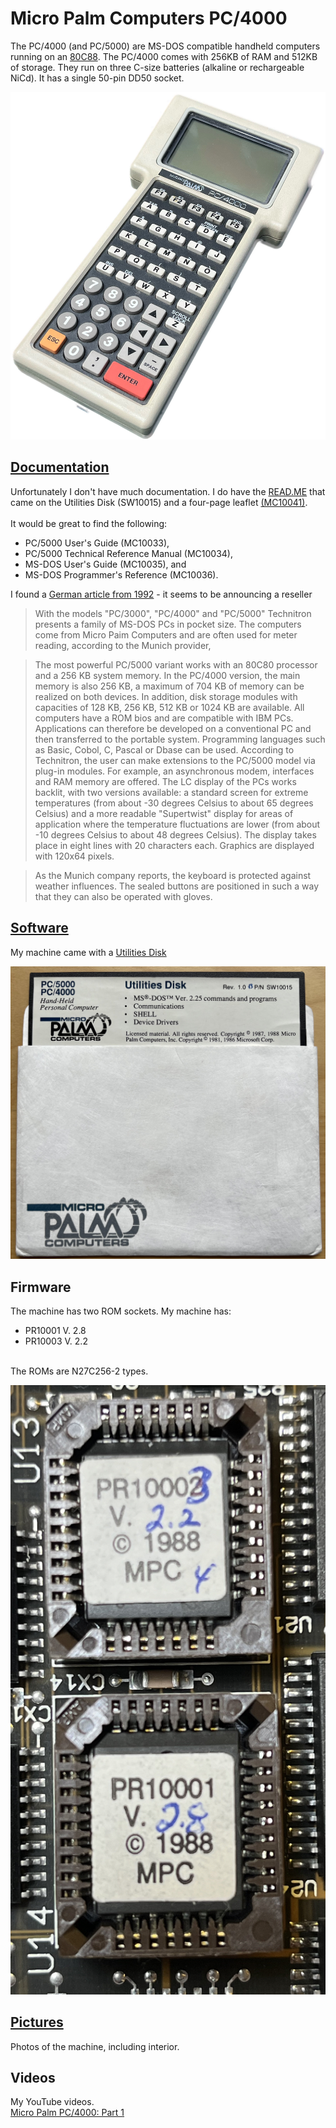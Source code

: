 # Micro Palm Computers PC/4000
The PC/4000 (and PC/5000) are MS-DOS compatible handheld computers running on an [80C88](/Pictures/Micro_Palm_80C88.jpg).  The PC/4000 comes with 256KB of RAM and 512KB of storage.  They run on three C-size batteries (alkaline or rechargeable NiCd).  It has a single 50-pin DD50 socket.

![PC4000](/Pictures/Micro_Palm_PC4000.jpg)

## [Documentation](/Documents)
Unfortunately I don't have much documentation.  I do have the [READ.ME](/Documents/README.txt) that came on the Utilities Disk (SW10015) and a four-page leaflet [(MC10041)](/Documents/MicroPalm_PC4000_Important_Information_MC10041.pdf).
<br> <br>
It would be great to find the following:<br>
- PC/5000 User's Guide (MC10033),
- PC/5000 Technical Reference Manual (MC10034),
- MS-DOS User's Guide (MC10035), and
- MS-DOS Programmer's Reference (MC10036).

I found a [German article from 1992](http://www.cowo.de/a/1133979) - it seems to be announcing a reseller 

> With the models "PC/3000", "PC/4000" and "PC/5000" Technitron presents a family of MS-DOS PCs in pocket size. The computers come from Micro Paim Computers and are often used for meter reading, according to the Munich provider,

> The most powerful PC/5000 variant works with an 80C80 processor and a 256 KB system memory. In the PC/4000 version, the main memory is also 256 KB, a maximum of 704 KB of memory can be realized on both devices. In addition, disk storage modules with capacities of 128 KB, 256 KB, 512 KB or 1024 KB are available. All computers have a ROM bios and are compatible with IBM PCs. Applications can therefore be developed on a conventional PC and then transferred to the portable system. Programming languages such as Basic, Cobol, C, Pascal or Dbase can be used. According to Technitron, the user can make extensions to the PC/5000 model via plug-in modules. For example, an asynchronous modem, interfaces and RAM memory are offered. The LC display of the PCs works backlit, with two versions available: a standard screen for extreme temperatures (from about -30 degrees Celsius to about 65 degrees Celsius) and a more readable "Supertwist" display for areas of application where the temperature fluctuations are lower (from about -10 degrees Celsius to about 48 degrees Celsius). The display takes place in eight lines with 20 characters each. Graphics are displayed with 120x64 pixels.

> As the Munich company reports, the keyboard is protected against weather influences. The sealed buttons are positioned in such a way that they can also be operated with gloves.

## [Software](/Software)
My machine came with a [Utilities Disk](/Software/MicroPalm_Utilities_Disk_SW10015.zip)<br>

![Utilies Disk](/Software/MicroPalm_Utilities_Disk_SW10015.jpg)

## Firmware
The machine has two ROM sockets.  My machine has:
- PR10001 V. 2.8
- PR10003 V. 2.2
<br>
The ROMs are N27C256-2 types.<br>

![ROMs](/Pictures/Micro_Palm_ROMs1.jpg)

## [Pictures](/Pictures)
Photos of the machine, including interior.

## Videos
My YouTube videos.<br>
[Micro Palm PC/4000: Part 1](https://youtu.be/sYC32jD33a0)
